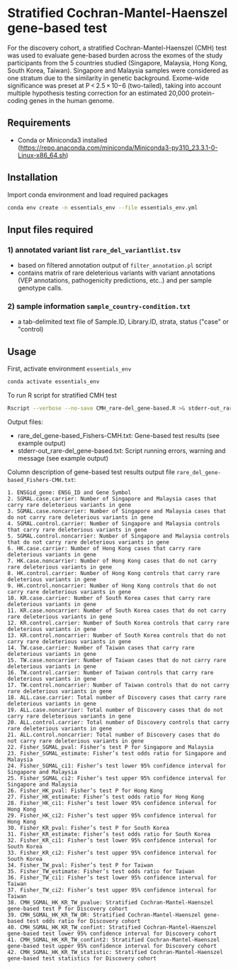 # Stratified Cochran-Mantel-Haenszel gene-based test
For the discovery cohort, a stratified Cochran-Mantel-Haenszel (CMH) test was used to evaluate gene-based burden across the exomes of the study participants from the 5 countries studied (Singapore, Malaysia, Hong Kong, South Korea, Taiwan). Singapore and Malaysia samples were considered as one stratum due to the similarity in genetic background. Exome-wide significance was preset at P < 2.5 × 10−6 (two-tailed), taking into account multiple hypothesis testing correction for an estimated 20,000 protein-coding genes in the human genome. 

## Requirements
- Conda or Miniconda3 installed (https://repo.anaconda.com/miniconda/Miniconda3-py310_23.3.1-0-Linux-x86_64.sh)

## Installation
Import conda environment and load required packages

```bash
conda env create -n essentials_env --file essentials_env.yml
```

## Input files required
### 1)	annotated variant list `rare_del_variantlist.tsv`
- based on filtered annotation output of `filter_annotation.pl` script
- contains matrix of rare deleterious variants with variant annotations (VEP annotations, pathogenicity predictions, etc..) and per sample genotype calls.

### 2) sample information `sample_country-condition.txt`
- a tab-delimited text file of Sample.ID, Library.ID, strata, status ("case" or "control)
  
  
## Usage
First, activate environment `essentials_env`

```bash
conda activate essentials_env
```

To run R script for stratified CMH test
```bash
Rscript --verbose --no-save CMH_rare-del_gene-based.R >& stderr-out_rare-del_gene-based.txt
```

Output files: 
- rare_del_gene-based_Fishers-CMH.txt: Gene-based test results (see example output)
- stderr-out_rare-del_gene-based.txt: Script running errors, warning and message (see example output)


Column description of gene-based test results output file `rare_del_gene-based_Fishers-CMH.txt`:
```
1. ENSGid_gene: ENSG_ID and Gene Symbol
2. SGMAL.case.carrier: Number of Singapore and Malaysia cases that carry rare deleterious variants in gene
3. SGMAL.case.noncarrier: Number of Singapore and Malaysia cases that do not carry rare deleterious variants in gene
4. SGMAL.control.carrier: Number of Singapore and Malaysia controls that carry rare deleterious variants in gene
5. SGMAL.control.noncarrier: Number of Singapore and Malaysia controls that do not carry rare deleterious variants in gene
6. HK.case.carrier: Number of Hong Kong cases that carry rare deleterious variants in gene
7. HK.case.noncarrier: Number of Hong Kong cases that do not carry rare deleterious variants in gene
8. HK.control.carrier: Number of Hong Kong controls that carry rare deleterious variants in gene
9. HK.control.noncarrier: Number of Hong Kong controls that do not carry rare deleterious variants in gene
10. KR.case.carrier: Number of South Korea cases that carry rare deleterious variants in gene
11. KR.case.noncarrier: Number of South Korea cases that do not carry rare deleterious variants in gene
12. KR.control.carrier: Number of South Korea controls that carry rare deleterious variants in gene
13. KR.control.noncarrier: Number of South Korea controls that do not carry rare deleterious variants in gene
14. TW.case.carrier: Number of Taiwan cases that carry rare deleterious variants in gene
15. TW.case.noncarrier: Number of Taiwan cases that do not carry rare deleterious variants in gene
16. TW.control.carrier: Number of Taiwan controls that carry rare deleterious variants in gene
17. TW.control.noncarrier: Number of Taiwan controls that do not carry rare deleterious variants in gene
18. ALL.case.carrier: Total number of Discovery cases that carry rare deleterious variants in gene
19. ALL.case.noncarrier: Total number of Discovery cases that do not carry rare deleterious variants in gene
20. ALL.control.carrier: Total number of Discovery controls that carry rare deleterious variants in gene
21. ALL.control.noncarrier: Total number of Discovery cases that do not carry rare deleterious variants in gene
22. Fisher_SGMAL_pval: Fisher’s test P for Singapore and Malaysia
23. Fisher_SGMAL_estimate: Fisher’s test odds ratio for Singapore and Malaysia 
24. Fisher_SGMAL_ci1: Fisher’s test lower 95% confidence interval for Singapore and Malaysia
25. Fisher_SGMAL_ci2: Fisher’s test upper 95% confidence interval for Singapore and Malaysia
26. Fisher_HK_pval: Fisher’s test P for Hong Kong
27. Fisher_HK_estimate: Fisher’s test odds ratio for Hong Kong
28. Fisher_HK_ci1: Fisher’s test lower 95% confidence interval for Hong Kong
29. Fisher_HK_ci2: Fisher’s test upper 95% confidence interval for Hong Kong
30. Fisher_KR_pval: Fisher’s test P for South Korea
31. Fisher_KR_estimate: Fisher’s test odds ratio for South Korea
32. Fisher_KR_ci1: Fisher’s test lower 95% confidence interval for South Korea
33. Fisher_KR_ci2: Fisher’s test upper 95% confidence interval for South Korea 
34. Fisher_TW_pval: Fisher’s test P for Taiwan 
35. Fisher_TW_estimate: Fisher’s test odds ratio for Taiwan 
36. Fisher_TW_ci1: Fisher’s test lower 95% confidence interval for Taiwan 
37. Fisher_TW_ci2: Fisher’s test upper 95% confidence interval for Taiwan 
38. CMH_SGMAL_HK_KR_TW_pvalue: Stratified Cochran-Mantel-Haenszel gene-based test P for Discovery cohort
39. CMH_SGMAL_HK_KR_TW_OR: Stratified Cochran-Mantel-Haenszel gene-based test odds ratio for Discovery cohort
40. CMH_SGMAL_HK_KR_TW_confint: Stratified Cochran-Mantel-Haenszel gene-based test lower 95% confidence interval for Discovery cohort
41. CMH_SGMAL_HK_KR_TW_confint2: Stratified Cochran-Mantel-Haenszel gene-based test upper 95% confidence interval for Discovery cohort
42. CMH_SGMAL_HK_KR_TW_statistic: Stratified Cochran-Mantel-Haenszel gene-based test statistics for Discovery cohort
```
